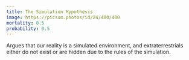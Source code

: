 ```yaml
---
title: The Simulation Hypothesis
image: https://picsum.photos/id/24/400/400
mortality: 0.5
probability: 0.5
---
```


Argues that our reality is a simulated environment, and extraterrestrials either do not exist or are hidden due to the rules of the simulation.

